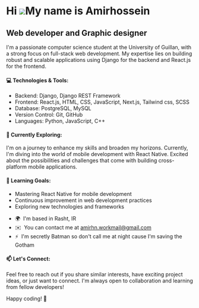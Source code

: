 Hi ![](https://user-images.githubusercontent.com/18350557/176309783-0785949b-9127-417c-8b55-ab5a4333674e.gif)My name is Amirhossein
===================================================================================================================================

Web developer and Graphic designer
----------------------------------

I'm a passionate computer science student at the University of Guillan, with a strong focus on full-stack web development. My expertise lies on building robust and scalable applications using Django for the backend and React.js for the frontend.

#### 💻 Technologies & Tools:
- Backend: Django, Django REST Framework
- Frontend: React.js, HTML, CSS, JavaScript, Next.js, Tailwind css, SCSS
- Database: PostgreSQL, MySQL
- Version Control: Git, GitHub
- Languages: Python, JavaScript, C++

#### 🚀 Currently Exploring:
I'm on a journey to enhance my skills and broaden my horizons. Currently, I'm diving into the world of mobile development with React Native. Excited about the possibilities and challenges that come with building cross-platform mobile applications.

#### 🌱 Learning Goals:
- Mastering React Native for mobile development
- Continuous improvement in web development practices
- Exploring new technologies and frameworks

*   🌍  I'm based in Rasht, IR
*   ✉️  You can contact me at [amirhn.workmail@gmail.com](mailto:amirhn.workmail@gmail.com)
*   ⚡  I'm secretly Batman so don't call me at night cause I'm saving the Gotham

#### 📫 Let's Connect:
Feel free to reach out if you share similar interests, have exciting project ideas, or just want to connect. I'm always open to collaboration and learning from fellow developers!

Happy coding! 🚀
